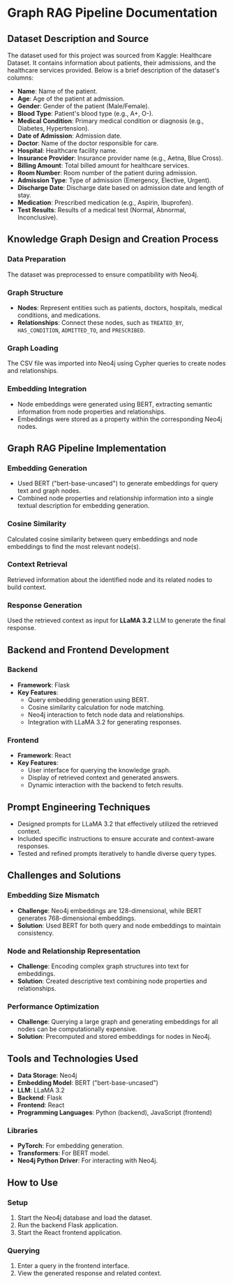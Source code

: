 # Graph RAG Pipeline Documentation

## Dataset Description and Source

The dataset used for this project was sourced from Kaggle: Healthcare Dataset. It contains information about patients, their admissions, and the healthcare services provided. Below is a brief description of the dataset's columns:

- **Name**: Name of the patient.
- **Age**: Age of the patient at admission.
- **Gender**: Gender of the patient (Male/Female).
- **Blood Type**: Patient's blood type (e.g., A+, O-).
- **Medical Condition**: Primary medical condition or diagnosis (e.g., Diabetes, Hypertension).
- **Date of Admission**: Admission date.
- **Doctor**: Name of the doctor responsible for care.
- **Hospital**: Healthcare facility name.
- **Insurance Provider**: Insurance provider name (e.g., Aetna, Blue Cross).
- **Billing Amount**: Total billed amount for healthcare services.
- **Room Number**: Room number of the patient during admission.
- **Admission Type**: Type of admission (Emergency, Elective, Urgent).
- **Discharge Date**: Discharge date based on admission date and length of stay.
- **Medication**: Prescribed medication (e.g., Aspirin, Ibuprofen).
- **Test Results**: Results of a medical test (Normal, Abnormal, Inconclusive).

## Knowledge Graph Design and Creation Process

### Data Preparation
The dataset was preprocessed to ensure compatibility with Neo4j.

### Graph Structure
- **Nodes**: Represent entities such as patients, doctors, hospitals, medical conditions, and medications.
- **Relationships**: Connect these nodes, such as `TREATED_BY`, `HAS_CONDITION`, `ADMITTED_TO`, and `PRESCRIBED`.

### Graph Loading
The CSV file was imported into Neo4j using Cypher queries to create nodes and relationships.

### Embedding Integration
- Node embeddings were generated using BERT, extracting semantic information from node properties and relationships.
- Embeddings were stored as a property within the corresponding Neo4j nodes.

## Graph RAG Pipeline Implementation

### Embedding Generation
- Used BERT ("bert-base-uncased") to generate embeddings for query text and graph nodes.
- Combined node properties and relationship information into a single textual description for embedding generation.

### Cosine Similarity
Calculated cosine similarity between query embeddings and node embeddings to find the most relevant node(s).

### Context Retrieval
Retrieved information about the identified node and its related nodes to build context.

### Response Generation
Used the retrieved context as input for **LLaMA 3.2** LLM to generate the final response.

## Backend and Frontend Development

### Backend
- **Framework**: Flask
- **Key Features**:
  - Query embedding generation using BERT.
  - Cosine similarity calculation for node matching.
  - Neo4j interaction to fetch node data and relationships.
  - Integration with LLaMA 3.2 for generating responses.

### Frontend
- **Framework**: React
- **Key Features**:
  - User interface for querying the knowledge graph.
  - Display of retrieved context and generated answers.
  - Dynamic interaction with the backend to fetch results.

## Prompt Engineering Techniques
- Designed prompts for LLaMA 3.2 that effectively utilized the retrieved context.
- Included specific instructions to ensure accurate and context-aware responses.
- Tested and refined prompts iteratively to handle diverse query types.

## Challenges and Solutions

### Embedding Size Mismatch
- **Challenge**: Neo4j embeddings are 128-dimensional, while BERT generates 768-dimensional embeddings.
- **Solution**: Used BERT for both query and node embeddings to maintain consistency.

### Node and Relationship Representation
- **Challenge**: Encoding complex graph structures into text for embeddings.
- **Solution**: Created descriptive text combining node properties and relationships.

### Performance Optimization
- **Challenge**: Querying a large graph and generating embeddings for all nodes can be computationally expensive.
- **Solution**: Precomputed and stored embeddings for nodes in Neo4j.

## Tools and Technologies Used

- **Data Storage**: Neo4j
- **Embedding Model**: BERT ("bert-base-uncased")
- **LLM**: LLaMA 3.2
- **Backend**: Flask
- **Frontend**: React
- **Programming Languages**: Python (backend), JavaScript (frontend)

### Libraries
- **PyTorch**: For embedding generation.
- **Transformers**: For BERT model.
- **Neo4j Python Driver**: For interacting with Neo4j.

## How to Use

### Setup
1. Start the Neo4j database and load the dataset.
2. Run the backend Flask application.
3. Start the React frontend application.

### Querying
1. Enter a query in the frontend interface.
2. View the generated response and related context.
